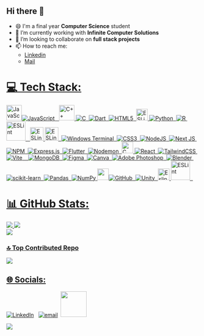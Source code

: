 ## Hi there 👋

- 😄 I'm a final year **Computer Science** student
- 🔭 I’m currently working with **Infinite Computer Solutions**
- 👯 I’m looking to collaborate on **full stack projects**
- 📫 How to reach me: <ul><li><a href="https://linkedin.com/in/raghav-kapil-kr1">Linkedin</a></button></li><li><a href="mailto:raghavkapil81@gmail.com">Mail</li></ul>
<!-- 🤔 I’m looking for help with ... -->
<!-- 💬 Ask me about ... -->
<!-- ⚡ Fun fact: ... -->
  

# 💻 Tech Stack:
<img src="https://techstack-generator.vercel.app/js-icon.svg" alt="JavaScript" width="40" />![JavaScript](https://img.shields.io/badge/javascript-%23323330.svg?style=for-the-badge&logo=javascript&logoColor=%23F7DF1E) &nbsp; <img src="https://techstack-generator.vercel.app/cpp-icon.svg" alt="C++" width="40" />&nbsp;![C](https://img.shields.io/badge/c-%2300599C.svg?style=for-the-badge&logo=c&logoColor=white) &nbsp;![Dart](https://img.shields.io/badge/dart-%230175C2.svg?style=for-the-badge&logo=dart&logoColor=white) &nbsp;![HTML5](https://img.shields.io/badge/html5-%23E34F26.svg?style=for-the-badge&logo=html5&logoColor=white) &nbsp;<img src="https://techstack-generator.vercel.app/python-icon.svg" alt="ESLint" width="30" />&nbsp;![Python](https://img.shields.io/badge/python-3670A0?style=for-the-badge&logo=python&logoColor=ffdd54) &nbsp;![R](https://img.shields.io/badge/r-%23276DC3.svg?style=for-the-badge&logo=r&logoColor=white)&nbsp; <img src="https://techstack-generator.vercel.app/mysql-icon.svg" alt="ESLint" width="50" /> &nbsp; <img src="https://techstack-generator.vercel.app/sass-icon.svg" alt="ESLint" width="35" />
<img src="https://cdn3.iconfinder.com/data/icons/logos-and-brands-adobe/512/288_Sass-1024.png" alt="ESLint" width="35" /> &nbsp;![Windows Terminal](https://img.shields.io/badge/Windows%20Terminal-%234D4D4D.svg?style=for-the-badge&logo=windows-terminal&logoColor=white)&nbsp; ![CSS3](https://img.shields.io/badge/css3-%231572B6.svg?style=for-the-badge&logo=css3&logoColor=white)&nbsp; ![NodeJS](https://img.shields.io/badge/node.js-6DA55F?style=for-the-badge&logo=node.js&logoColor=white) &nbsp;![Next JS](https://img.shields.io/badge/Next-black?style=for-the-badge&logo=next.js&logoColor=white)&nbsp; ![NPM](https://img.shields.io/badge/NPM-%23CB3837.svg?style=for-the-badge&logo=npm&logoColor=white)&nbsp; ![Express.js](https://img.shields.io/badge/express.js-%23404d59.svg?style=for-the-badge&logo=express&logoColor=%2361DAFB)&nbsp; ![Flutter](https://img.shields.io/badge/Flutter-%2302569B.svg?style=for-the-badge&logo=Flutter&logoColor=white) &nbsp;![Nodemon](https://img.shields.io/badge/NODEMON-%23323330.svg?style=for-the-badge&logo=nodemon&logoColor=%BBDEAD)&nbsp; <img src="https://techstack-generator.vercel.app/react-icon.svg" alt="C" width="30" />&nbsp;![React](https://img.shields.io/badge/react-%2320232a.svg?style=for-the-badge&logo=react&logoColor=%2361DAFB)&nbsp; ![TailwindCSS](https://img.shields.io/badge/tailwindcss-%2338B2AC.svg?style=for-the-badge&logo=tailwind-css&logoColor=white)&nbsp; ![Vite](https://img.shields.io/badge/vite-%23646CFF.svg?style=for-the-badge&logo=vite&logoColor=white) &nbsp;&nbsp; ![MongoDB](https://img.shields.io/badge/MongoDB-%234ea94b.svg?style=for-the-badge&logo=mongodb&logoColor=white) &nbsp;![Figma](https://img.shields.io/badge/figma-%23F24E1E.svg?style=for-the-badge&logo=figma&logoColor=white) &nbsp;![Canva](https://img.shields.io/badge/Canva-%2300C4CC.svg?style=for-the-badge&logo=Canva&logoColor=white) &nbsp;![Adobe Photoshop](https://img.shields.io/badge/adobe%20photoshop-%2331A8FF.svg?style=for-the-badge&logo=adobe%20photoshop&logoColor=white)&nbsp; ![Blender](https://img.shields.io/badge/blender-%23F5792A.svg?style=for-the-badge&logo=blender&logoColor=white)&nbsp; ![scikit-learn](https://img.shields.io/badge/scikit--learn-%23F7931E.svg?style=for-the-badge&logo=scikit-learn&logoColor=white) &nbsp;![Pandas](https://img.shields.io/badge/pandas-%23150458.svg?style=for-the-badge&logo=pandas&logoColor=white) &nbsp;![NumPy](https://img.shields.io/badge/numpy-%23013243.svg?style=for-the-badge&logo=numpy&logoColor=white) 
<img src="https://techstack-generator.vercel.app/github-icon.svg"  width="30" />![GitHub](https://img.shields.io/badge/github-%23121011.svg?style=for-the-badge&logo=github&logoColor=white)&nbsp; ![Unity](https://img.shields.io/badge/unity-%23000000.svg?style=for-the-badge&logo=unity&logoColor=white) &nbsp;<img src="https://techstack-generator.vercel.app/eslint-icon.svg" alt="Eslint" width="30" style="position: relative;" /> <img src="https://encrypted-tbn0.gstatic.com/images?q=tbn:ANd9GcQmu2HG3ISJ7f9eBZaWakFOtUMwuEaLVQ-GuQ&s" alt="ESLint" width="50" /> &nbsp; 


# 📊 GitHub Stats:
![](https://nirzak-streak-stats.vercel.app/?user=Raghavkapil&theme=gotham&hide_border=false)
![](https://github-readme-stats.vercel.app/api?username=Raghavkapil&theme=gotham&hide_border=false&include_all_commits=true&count_private=false)</br>
![](https://github-readme-stats.vercel.app/api/top-langs/?username=Raghavkapil&theme=gotham&hide_border=false&include_all_commits=true&count_private=false&layout=compact)

### 🔝 Top Contributed Repo
![](https://github-contributor-stats.vercel.app/api?username=Raghavkapil&limit=5&theme=dark&combine_all_yearly_contributions=true)

## 🌐 Socials:
[![LinkedIn](https://img.shields.io/badge/LinkedIn-%230077B5.svg?logo=linkedin&logoColor=white)](https://linkedin.com/in/raghav-kapil-kr1) &nbsp;&nbsp;[![email](https://img.shields.io/badge/Email-D14836?logo=gmail&logoColor=white)](mailto:raghavkapil81@gmail.com) &nbsp;<a href="https://leetcode.com/u/Kapil_Raghav/"><img src="https://miro.medium.com/v2/resize:fit:1400/1*gBkMCGTAdSk4tu17SCa7RQ.png" width="67.5"> </a>


[![](https://visitcount.itsvg.in/api?id=Raghavkapil&icon=0&color=0)](https://visitcount.itsvg.in)

<!-- Proudly created with GPRM ( https://gprm.itsvg.in ) -->
